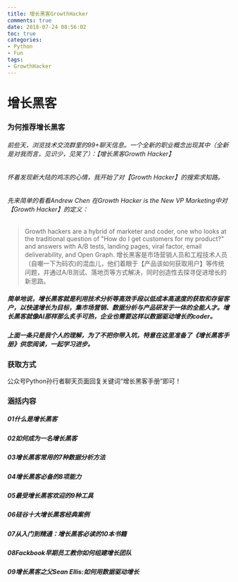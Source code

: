 ```yaml
---
title: 增长黑客GrowthHacker
comments: true
date: 2018-07-24 08:56:02
toc: true
categories:
- Python
- Fun
tags:
- GrowthHacker
---
```


# 增长黑客
### 为何推荐增长黑客
###### 前些天，浏览技术交流群里的99+聊天信息。一个全新的职业概念出现其中（全新是对我而言，见识少，见笑了）：【增长黑客Growth Hacker】
###### 怀着发现新大陆的鸡冻的心情，我开始了对【Growth Hacker】的搜索求知路。
###### 先来简单的看看Andrew Chen 在Growth Hacker is the New VP Marketing中对 【Growth Hacker】的定义：
> Growth hackers are a hybrid of marketer and coder, one who looks at the traditional question of "How do I get customers for my product?" and answers with A/B tests, landing pages, viral factor, email deliverability, and Open Graph.
增长黑客是市场营销人员和工程技术人员（自嘲一下为码农)的混血儿，他们着眼于【产品该如何获取用户】等传统问题，并通过A/B测试、落地页等方式解决，同时创造性去探寻促进增长的新思路。

##### 简单地说，增长黑客就是利用技术分析等高效手段以低成本高速度的获取和存留客户，以快速增长为目标，集市场营销、数据分析与产品研发于一体的全能人才。增长黑客就像AI那样那么炙手可热，企业也需要这样以数据驱动增长的coder。

##### 上面一条只是我个人的理解，为了不把你带入坑，特意在这里准备了《增长黑客手册》供您阅读，一起学习进步。


### 获取方式
公众号Python孙行者聊天页面回复关键词“增长黑客手册”即可！
### 涵括内容
##### 01什么是增长黑客
##### 02如何成为一名增长黑客
##### 03增长黑客常用的7种数据分析方法
##### 04增长黑客必备的8项能力
##### 05最受增长黑客欢迎的9种工具
##### 06硅谷十大增长黑客经典案例
##### 07从入门到精通：增长黑客必读的10本书籍
##### 08Fackbook早期员工教你如何组建增长团队
##### 09增长黑客之父Sean Ellis:如何用数据驱动增长
